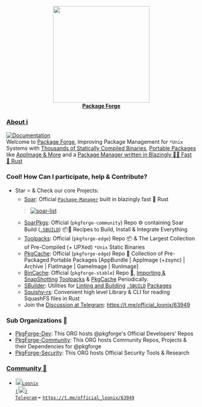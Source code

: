 <p align="center">
    <a href="https://github.com/pkgforge/soar">
        <img src="https://github.com/user-attachments/assets/680eb489-d972-429c-b144-8b68c5048c3e" width="256">
    </a>
    <br>
    <b><strong><a href="https://docs.pkgforge.dev/">Package Forge</a></strong></b>
    <br>

</p>

### [About ℹ️](https://docs.pkgforge.dev/)
[doc-shield]: https://img.shields.io/badge/docs.pkgforge.dev-blue
[doc-url]: https://docs.pkgforge.dev/
[![Documentation][doc-shield]][doc-url]<br>
Welcome to [Package Forge](https://github.com/pkgforge), Improving Package Management for `*Unix` Systems with [Thousands of Statically Compiled Binaries](https://github.com/Azathothas/Toolpacks), [Portable Packages](https://github.com/pkgforge/soarpkgs) like [AppImage & More](https://github.com/pkgforge/pkgcache) and a [Package Manager written in Blazingly 🚀🚀 Fast 🦀 Rust](https://github.com/pkgforge/soar)

### Cool! How Can I participate, help & Contribute?

- Star ⭐ & Check our core Projects:
  - [Soar](https://github.com/pkgforge/soar): Official [`Package-Manager`](https://soar.qaidvoid.dev/) built in blazingly fast 🦀 Rust
  > <a href="https://github.com/pkgforge/soar"><img src="https://bin.pkgforge.dev/list.gif?tmp.9kKhriKLcy=tmp.qxLiv67iiV" alt="soar-list"></a><br>
  >
  - [SoarPkgs](https://github.com/pkgforge/soarpkgs): Official (`pkgforge-community`) Repo ⚙️ containing Soar Build ([`.SBUILD`](https://github.com/pkgforge/soarpkgs/blob/main/SBUILD_SPEC.md)) 📦📀 Recipes to Build, Install & Integrate Everything
  - [Toolpacks](https://github.com/Azathothas/Toolpacks): Official (`pkgforge-edge`) Repo 📦 & The Largest Collection of Pre-Compiled (+ UPXed) `*Unix` Static Binaries
  - [PkgCache](https://github.com/pkgforge/pkgcache): Official (`pkgforge-edge`) Repo 📀 Collection of Pre-Packaged Portable Packages [AppBundle | AppImage (+zsync) | Archive | FlatImage | GameImage | RunImage]
  - [BinCache](https://github.com/pkgforge/bincache): Official (`pkgforge-stable`) Repo 📀, [Importing & SnapShotting](https://github.com/Azathothas/Toolpacks-BinCache-Importer) [Toolpacks](https://huggingface.co/datasets/pkgforge/bincache) & [PkgCache](https://huggingface.co/datasets/pkgforge/pkgcache) Periodically.
  - [SBuilder](https://github.com/pkgforge/sbuilder): Utilities for [Linting and Building](https://github.com/pkgforge/soarpkgs/blob/main/SBUILD.md) [`.SBUILD`](https://github.com/pkgforge/soarpkgs/blob/main/SBUILD_SPEC.md) [Packages](https://github.com/pkgforge/soarpkgs)
  - [Squishy-rs](https://github.com/pkgforge/squishy-rs): Convenient high level Library & CLI for reading SquashFS files in Rust
  - Join the [Discussion at Telegram](https://t.me/official_loonix/63949): https://t.me/official_loonix/63949


### Sub Organizations 🏢
  - [PkgForge-Dev](https://github.com/pkgforge-dev): This ORG hosts @pkgforge's Official Developers' Repos
  - [PkgForge-Community](https://github.com/pkgforge-community): This ORG hosts Community Repos, Projects & their Dependencies for @pkgforge
  - [PkgForge-Security](https://github.com/pkgforge-security): This ORG hosts Official Security Tools & Research


### [**Community 💬**](https://t.me/official_loonix/63949)

  - <a href="https://t.me/official_loonix/63949"><img src="https://github.com/user-attachments/assets/2edc90b9-606e-4bfc-89f3-2a758b2f0377" width="18" height="18"><code>Loonix (<img src="https://github.com/user-attachments/assets/abc35eee-c9c9-4023-9035-d440b56cac4c" width="18" height="18">) Telegram</code></a> `➼` [`https://t.me/official_loonix/63949`](https://t.me/official_loonix/63949)
